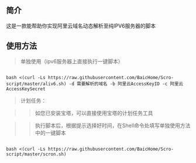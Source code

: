## 简介

这是一款能帮助你实现阿里云域名动态解析至纯IPV6服务器的脚本

## 使用方法

> 单独使用（ipv6服务器上直接执行一键脚本）

```shell

bash <(curl -Ls https://raw.githubusercontent.com/BaicHome/Scro-script/master/aliv6.sh) -d 需要解析的域名 -b 阿里云AccessKeyID -c 阿里云AccessKeySecret

```

> 计划任务：

>> 如您已安装宝塔，可以直接使用宝塔的计划任务工具

>> 执行脚本后，根据提示选择好时间，在Shell命令处填写单独使用方法中的一键脚本

```shell

bash <(curl -Ls https://raw.githubusercontent.com/BaicHome/Scro-script/master/scron.sh)

```
